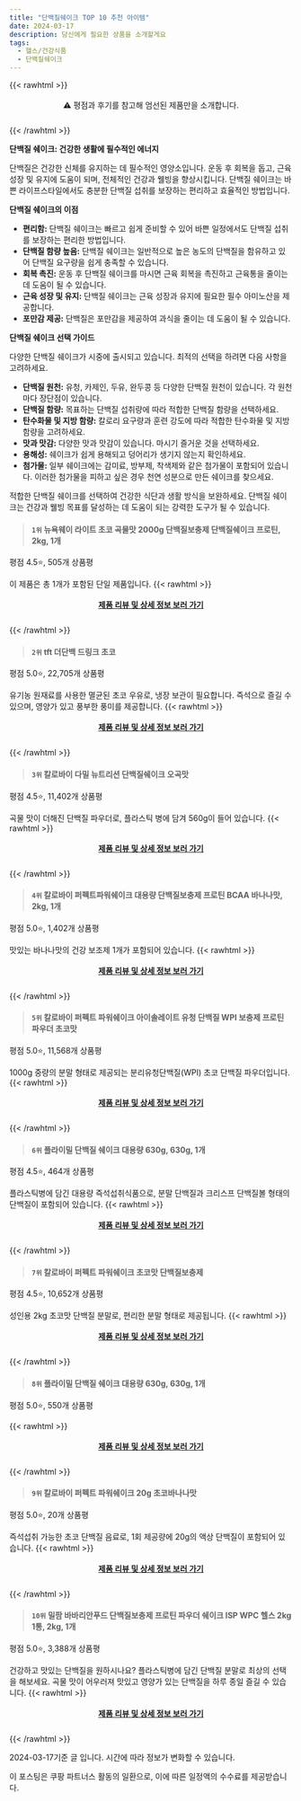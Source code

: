 ```yaml
---
title: "단백질쉐이크 TOP 10 추천 아이템"
date: 2024-03-17
description: 당신에게 필요한 상품을 소개할게요
tags:
  - 헬스/건강식품
  - 단백질쉐이크
---
```

{{< rawhtml >}}<div class="toc" style="text-align: center; height: 50px; line-height: 2;">  <p>⚠️ 평점과 후기를 참고해 엄선된 제품만을 소개합니다.<br></p></div> {{< /rawhtml >}}

**단백질 쉐이크: 건강한 생활에 필수적인 에너지**

단백질은 건강한 신체를 유지하는 데 필수적인 영양소입니다. 운동 후 회복을 돕고, 근육 성장 및 유지에 도움이 되며, 전체적인 건강과 웰빙을 향상시킵니다. 단백질 쉐이크는 바쁜 라이프스타일에서도 충분한 단백질 섭취를 보장하는 편리하고 효율적인 방법입니다.

**단백질 쉐이크의 이점**

* **편리함:** 단백질 쉐이크는 빠르고 쉽게 준비할 수 있어 바쁜 일정에서도 단백질 섭취를 보장하는 편리한 방법입니다.
* **단백질 함량 높음:** 단백질 쉐이크는 일반적으로 높은 농도의 단백질을 함유하고 있어 단백질 요구량을 쉽게 충족할 수 있습니다.
* **회복 촉진:** 운동 후 단백질 쉐이크를 마시면 근육 회복을 촉진하고 근육통을 줄이는 데 도움이 될 수 있습니다.
* **근육 성장 및 유지:** 단백질 쉐이크는 근육 성장과 유지에 필요한 필수 아미노산을 제공합니다.
* **포만감 제공:** 단백질은 포만감을 제공하여 과식을 줄이는 데 도움이 될 수 있습니다.

**단백질 쉐이크 선택 가이드**

다양한 단백질 쉐이크가 시중에 출시되고 있습니다. 최적의 선택을 하려면 다음 사항을 고려하세요.

* **단백질 원천:** 유청, 카제인, 두유, 완두콩 등 다양한 단백질 원천이 있습니다. 각 원천마다 장단점이 있습니다.
* **단백질 함량:** 목표하는 단백질 섭취량에 따라 적합한 단백질 함량을 선택하세요.
* **탄수화물 및 지방 함량:** 칼로리 요구량과 훈련 강도에 따라 적합한 탄수화물 및 지방 함량을 고려하세요.
* **맛과 맛감:** 다양한 맛과 맛감이 있습니다. 마시기 즐거운 것을 선택하세요.
* **용해성:** 쉐이크가 쉽게 용해되고 덩어리가 생기지 않는지 확인하세요.
* **첨가물:** 일부 쉐이크에는 감미료, 방부제, 착색제와 같은 첨가물이 포함되어 있습니다. 이러한 첨가물을 피하고 싶은 경우 천연 성분으로 만든 쉐이크를 찾으세요.

적합한 단백질 쉐이크를 선택하여 건강한 식단과 생활 방식을 보완하세요. 단백질 쉐이크는 건강과 웰빙 목표를 달성하는 데 도움이 되는 강력한 도구가 될 수 있습니다.


>#### `1위` 뉴욕웨이 라이트 초코 곡물맛 2000g 단백질보충제 단백질쉐이크 프로틴, 2kg, 1개
평점 4.5⭐, 505개 상품평

이 제품은 총 1개가 포함된 단일 제품입니다.
{{< rawhtml >}}<div class="toc" style="text-align: center; height: 50px; line-height: 2;"><p><b><a href="https://link.coupang.com/re/AFFSDP?lptag=AF5033054&pageKey=7663219847&itemId=20421596446&vendorItemId=86838329755&traceid=V0-153-22f952ac01dd2f69&clickBeacon=y1jmWkvoEFMP-waryxDHLE89iluO3IIC3_0sRc5zcmzLjyHv0hQQuKxpXWm-XkYNW6sOggeZL3EHQMPKukEgv4iaDGX3DuND3zHl01Mlelr5Xx7KCIcWZrmUXUMhVmflCzcCIirBspEIXBtEyulJ4kBAYPDMkB30I_HVt2p9wx-oGGLSXzinGjrGSjwBMHxgUC8_3fEoVvfgSqy9xanUUwJA9eRGcrK6KOgDUkUw1yWEqOIbYhnp2e_WaRLB_MKdeJVTwLUINRDx5FgnRqD3ghjqZkHcwN_amGBZ45s9XIdbF9nvCiVjZkI1HurfNUBRYHIRAk67_1hKqQzDwwcflyET6vA96gObyr_7PvNeZWRDvd_ofghifuE-qbaH4YDvcFuQKdB-e6U0KBCeli_TzVKat05OkoKts2CwA_xsS-3w_X4kwxY_Zh2TBYz-ShOLxrp9eDY7L01lEX_Y2jGi8LJ1e2kd-lclGQ1w9ViTvyo3Ncx9nKbXWupGjfJaNhirBniarBywPZ6yXAt7LvlMavw2SXAlfouJjqkmo-3wOK8IQ4Bd4SFVDD8s3sydtKus6OQAYUoOvnWrohmAvLTMC1m3uKcqTI3WwxxAxf1txTuNq7NPoXWIBP94shaR-DoWJAezgvoj5BDR-TY7gHqExY0bZfMjtUnOH1RnNLnWGzXvO3yipzwy6U_gPnhC9mvoAuUHEiU-arOGnQbXNq6jkav_wjHPMiFUbQUdDw84qJy36VTw_LsFdK-xJHD4vxDhvN_EnHC9PZT_VZAmyyQel3OkaH1nwy32nh0sm_cCHmiDjikl9C662p13oEfSKhhsb0mfGZ_PMzB6HL12EnJCEyK41Lw_KsN0rAThzPj1sD_GQAG6u-9U2m9-HkJ5CIOcW-SJnPf9gx1-bqfcKW_lfNhg-BQYsjI9cEcs_LkMz1cbPMGTYq_d-IHeDw%3D%3D&requestid=20240317142138174106336368&token=31850C%7CMIXED">제품 리뷰 및 상세 정보 보러 가기</a></b><br></p> </div>{{< /rawhtml >}}

>#### `2위` tft 더단백 드링크 초코
평점 5.0⭐, 22,705개 상품평

유기농 원재료를 사용한 멸균된 초코 우유로, 냉장 보관이 필요합니다. 즉석으로 즐길 수 있으며, 영양가 있고 풍부한 풍미를 제공합니다.
{{< rawhtml >}}<div class="toc" style="text-align: center; height: 50px; line-height: 2;"><p><b><a href="https://link.coupang.com/re/AFFSDP?lptag=AF5033054&pageKey=7411095382&itemId=13466502453&vendorItemId=76137436686&traceid=V0-153-7c91845f620a27ef&requestid=20240317142138174106336368&token=31850C%7CMIXED">제품 리뷰 및 상세 정보 보러 가기</a></b><br></p> </div>{{< /rawhtml >}}

>#### `3위` 칼로바이 다밀 뉴트리션 단백질쉐이크 오곡맛
평점 4.5⭐, 11,402개 상품평

곡물 맛이 더해진 단백질 파우더로, 플라스틱 병에 담겨 560g이 들어 있습니다.
{{< rawhtml >}}<div class="toc" style="text-align: center; height: 50px; line-height: 2;"><p><b><a href="https://link.coupang.com/re/AFFSDP?lptag=AF5033054&pageKey=7070569332&itemId=836828146&vendorItemId=87575355688&traceid=V0-153-f827232a2db9887a&requestid=20240317142138174106336368&token=31850C%7CMIXED">제품 리뷰 및 상세 정보 보러 가기</a></b><br></p> </div>{{< /rawhtml >}}

>#### `4위` 칼로바이 퍼펙트파워쉐이크 대용량 단백질보충제 프로틴 BCAA 바나나맛, 2kg, 1개
평점 5.0⭐, 1,402개 상품평

맛있는 바나나맛의 건강 보조제 1개가 포함되어 있습니다.
{{< rawhtml >}}<div class="toc" style="text-align: center; height: 50px; line-height: 2;"><p><b><a href="https://link.coupang.com/re/AFFSDP?lptag=AF5033054&pageKey=6626267516&itemId=1086395001&vendorItemId=87574346980&traceid=V0-153-fe20a7871c99a3ff&clickBeacon=5pD_GU_Q4Z54Xa7v5jY8c0JJFA_1V7_6lcBjaZE4y_gYBaM7fse1HocoqYMbCB6m72ryphUSkeNUtX3xjbCjyXGe83fwvIoAMkfD9oYQr2VliVc0b_szS0FYLy3w_9dIaiNmKyRKpp8ndsoWKr_FeMmkeiALfVRU0YZ_VWgdCIDtvNjiF-gW-3F07GlTyM3AztuHT0ZfI_4G1D6fRJlVF48HfWdA9rVDkWrmSQ8uII0QttZJ6J3jrTFv9DlgU9q2QFEfEiV4FIX9Idksd1lpH0-vosrd0bSLM2kRi2vfsuVQFCWTEysWJA9nAcuK5ZVJTTxy-SmwT5omxYoMQmjWGngHJKIEmPIyFJIO5TJr4C0tE4mJviK9jGOVtfaDOXYRvuDHSHCB7b67QsR-QwIzfnIiNz2pffgDbX55rV6-sO44qAaOTzDbPOU-CG4ewIL4LE8BOuHMVvCzh-njOs9-gc_wqNOeNGtp_EwRNbza_wQjq0Ww-_BxzwjRbG9a0oHzQanypzGBNhbLxxzwYpi28tGZs40mK-JvuhFqXzaoIBMQ4syr0ednERXK4w7JnlPBf4Ufb32wuZYtGh7sbUS5RNsVw7rjz3WCOyyYkWHn291437wp0a4PVcSfobQ2IKOWMa5_8SW1VNJ-yvdsl4IfvF473utTe4efxe629B4dOTW1pJ9CLKMZ9NNV3UBNqI8ZziijRVckGqJHTpahdl44Dyyf02ZwawDfm5p9xsDiZY49Cn9ERWhWUo0X7IWATM5C2TUjGPq8dwZHdXTaMtbnwI-t_pqmQKNF6BfHdNDuICuUiif3Xh8ecovDkhJnHvAvueiZiJ4hMxx0-FBDIq5jkbLf4ccSZ8vFDipVPqdSRPSjUAzy3VjmNzw3bJnk1XZcdRc4wzRAmRlNvrkuS2OEuqQu93O8Cc_JVHrp_bb0ZuqNeQTS2lK52Jy3hwnm&requestid=20240317142138174106336368&token=31850C%7CMIXED">제품 리뷰 및 상세 정보 보러 가기</a></b><br></p> </div>{{< /rawhtml >}}

>#### `5위` 칼로바이 퍼펙트 파워쉐이크 아이솔레이트 유청 단백질 WPI 보충제 프로틴 파우더 초코맛
평점 5.0⭐, 11,568개 상품평

1000g 중량의 분말 형태로 제공되는 분리유청단백질(WPI) 초코 단백질 파우더입니다.
{{< rawhtml >}}<div class="toc" style="text-align: center; height: 50px; line-height: 2;"><p><b><a href="https://link.coupang.com/re/AFFSDP?lptag=AF5033054&pageKey=6504083650&itemId=14334423819&vendorItemId=87575250095&traceid=V0-153-ee845af6caac7aac&requestid=20240317142138174106336368&token=31850C%7CMIXED">제품 리뷰 및 상세 정보 보러 가기</a></b><br></p> </div>{{< /rawhtml >}}

>#### `6위` 플라이밀 단백질 쉐이크 대용량 630g, 630g, 1개
평점 4.5⭐, 464개 상품평

플라스틱병에 담긴 대용량 즉석섭취식품으로, 분말 단백질과 크리스프 단백질볼 형태의 단백질이 포함되어 있습니다.
{{< rawhtml >}}<div class="toc" style="text-align: center; height: 50px; line-height: 2;"><p><b><a href="https://link.coupang.com/re/AFFSDP?lptag=AF5033054&pageKey=7473190074&itemId=19504245377&vendorItemId=86613299208&traceid=V0-153-1487e794b6bfff9e&clickBeacon=NekkToOltyNa6vikNQcH6oJZRZhex0g9LbGzSJCdoqowHPxgnJLHASovU1BaGKD4ClYNhahwHClBX0aG9rzNG9tie27KOw1p_NjktFgvdOiTwVDWdDVebyKlWSNq9zMVfHE-2KFakhe7yYbqk5CEQrMokvlxLDOp1bgABhjegrN1dCBEbaEDElm-fxQWIGbvntld2mc_JFX100sMi3Ot2Z0yelox5fW-5pUdFRnpEtYcAPCa5s-qvj3p44_1irZp15IHwo0u1qjwjwqS2jNfmm_dbh58cqh8GzaU_Dcxwjf0sJDblI6zoui0CY8BC-YHmUdnMLT7_qxoJnb19Zg3F6kdNSt9Fl5N1alyey9BnAGISe2J-l9N-TLu2HQBWuY5o-Dz70V8H2fjZxXMTNl3qSxmIHegpFhmUTOjMNyo4HlB0Cr_FC-wl7Sv2Nohl_PEFrutL8dwty1xAX1HrZ2DfTg7UAwJK8vt__G_bSt8zs0dt00vNJ1yHgppKpGC4rAsGpLO3jDoEjDqsNz8lY-K3_kLFaIgQRgxdAIJhQtj5RT-ZPI6bd7qBE-mSz8l3ukW-7MhofLyCIjoZNsAYbMMmQmzbokXnOQUsltVAh3pYw84d7XJHd2zemYgmXAzjGu4y4YNbqgHbo5kCza1wHcZSTYAg_5CnPgFAZ-p3LmcVfAlw3o_CrSpEcLg3wxlN9W-WM_INwwRpS4lQLP5gdxeGtBPdjECI-NZwT6d-i5zsSc6c3flUnwanV9Y30J_fbNbXW4ed3ZAgTRRJ3gyQ31bJaLONubMvCtaQcX52Ki9ZirLds5rAb4RqP8-7g-N5HIeleQw4gaC21_hpYDnFj92N6O_W2rcCTdqkdnaOacwLX-f_R7diWGBM2tGev7vct4nC23rPjE5lNd-g9ZfRfj9s_BPpomLJM7vvK86T1Dv00c1a7bQXscsCtTj7w%3D%3D&requestid=20240317142138174106336368&token=31850C%7CMIXED">제품 리뷰 및 상세 정보 보러 가기</a></b><br></p> </div>{{< /rawhtml >}}

>#### `7위` 칼로바이 퍼펙트 파워쉐이크 초코맛 단백질보충제
평점 4.5⭐, 10,652개 상품평

성인용 2kg 초코맛 단백질 분말로, 편리한 분말 형태로 제공됩니다.
{{< rawhtml >}}<div class="toc" style="text-align: center; height: 50px; line-height: 2;"><p><b><a href="https://link.coupang.com/re/AFFSDP?lptag=AF5033054&pageKey=218298294&itemId=675785223&vendorItemId=4741609662&traceid=V0-153-4f8e927efafdff13&requestid=20240317142138174106336368&token=31850C%7CMIXED">제품 리뷰 및 상세 정보 보러 가기</a></b><br></p> </div>{{< /rawhtml >}}

>#### `8위` 플라이밀 단백질 쉐이크 대용량 630g, 630g, 1개
평점 5.0⭐, 550개 상품평


{{< rawhtml >}}<div class="toc" style="text-align: center; height: 50px; line-height: 2;"><p><b><a href="https://link.coupang.com/re/AFFSDP?lptag=AF5033054&pageKey=7428502492&itemId=19503950718&vendorItemId=86613020298&traceid=V0-153-e91dfc97b9808a64&clickBeacon=gFfXQ1ltO-RGfpm_gICAu_o1wBJAIJrQaRQrFQazDdpJyOMlj06qOvrCWJYwt0Zu75SZbbfk2LHRH17J6cKCo4U42kdfqZ6UZk7aNmdPASJQkGfoGCF8rNooCIzDGPyxjq2umA_FiJQ2paA4fPh7n1I9oB8eshmhF92Yt0LbHMEvpY0yVnvUBPEDYDcCu7bje2tfyDOj-de9a0RB-5pCxuTwR6CgObmKsgHE4xTZ-aKsdvsZ-LnC9XZD5w_eX7vK3DhJ-XJ4FlTKpzpEbezbpXsDq3oBnkjN3sFix-LW5rsj4mB4GeTNaqd_LAZg6JKFunn0lks46__G0aP4mUXy6L_Q3R01GrJ3yBdgxTJ_adfaRTmQYCyFhOrg0tbZbw_GvDRox7h_b0pBH9ZRrsMt0JcSWIDe_gFsy3MvVS15soocHpWgDCZ3deoMuQYKirgIia7MB91AzWLLwMnAT7E_TEsxDD9bMm5eSr9Ziy74Y_7A3nwIDrotVj1XA1Ac0SfoY9djqPN5h1fga8x7_aN7iUEi5-OeKxXjrjQNr2W4dmfrMpbYiFjR2fgaKb7RxH_XUVvAXP9QL-2htbxFbMiGlD-cSpG57k6V6_iWzM5_bzBAgVR2UrKsIr6R_OQklOoztXS_686UvXj2LaH5BeJ2kIyQ34X2gQe7C-lRV2XEZ194vSUoowQ7Ij77G4YTkhRU6pX4NYskaqM8qhAYXMkPK7DvtLcPmLs6-2ICWNKFA_9OaSeZjBEOa--59cGZWjUmLKLP6SQkG07Chi7ccBUG7AE3QbH9dth15j43E9HlIkUWon6tX9_O_xVuek0xQERwU4SlyTX1M947gsb3lnpnwCXcqD4GWcYyVZovuojoVK9HdOsIV562Fv0Mjx3yw8oqlKXxW06RdkoB5m3_ot7ySAu3__rEMZtqgXScFhYO8Mo7lgGYtA9VNvwlXg%3D%3D&requestid=20240317142138174106336368&token=31850C%7CMIXED">제품 리뷰 및 상세 정보 보러 가기</a></b><br></p> </div>{{< /rawhtml >}}

>#### `9위` 칼로바이 퍼펙트 파워쉐이크 20g 초코바나나맛
평점 5.0⭐, 20개 상품평

즉석섭취 가능한 초코 단백질 음료로, 1회 제공량에 20g의 액상 단백질이 포함되어 있습니다.
{{< rawhtml >}}<div class="toc" style="text-align: center; height: 50px; line-height: 2;"><p><b><a href="https://link.coupang.com/re/AFFSDP?lptag=AF5033054&pageKey=7510951303&itemId=19679923828&vendorItemId=86785319637&traceid=V0-153-832cf071b4e95384&requestid=20240317142138174106336368&token=31850C%7CMIXED">제품 리뷰 및 상세 정보 보러 가기</a></b><br></p> </div>{{< /rawhtml >}}

>#### `10위` 밀팜 바바리안푸드 단백질보충제 프로틴 파우더 쉐이크 ISP WPC 헬스 2kg 1통, 2kg, 1개
평점 5.0⭐, 3,388개 상품평

건강하고 맛있는 단백질을 원하시나요? 플라스틱병에 담긴 단백질 분말로 최상의 선택을 해보세요. 곡물 맛이 어우러져 맛있고 영양가 있는 단백질을 하루 종일 즐길 수 있습니다.
{{< rawhtml >}}<div class="toc" style="text-align: center; height: 50px; line-height: 2;"><p><b><a href="https://link.coupang.com/re/AFFSDP?lptag=AF5033054&pageKey=7419603934&itemId=19243857915&vendorItemId=3646138582&traceid=V0-153-0d713c4da9876c35&clickBeacon=H8CnT8l-k-j9Ut-BH4QwhE2EiHvYN-gppzmngVpD6a2XkVhRBnSWeITqeZ75muJb7oCBsKqfdMdi4JBEMB3UEW9x6SMXFKz8rLzrQF1OstUm6950VIc7vtcd3SZiXBLVEwDiCrlAC1D85FtgGIYyVnj1zbNlUuz8FICL-VC4Ne90_3H1BVukCElnHK9yzuo2537N0SKPTgE0CZssro7bsCuAplkbCtRDRndIQJN8OpEAyi47jx8KYJnjsPEEZcGsxhvnsQYza5AagSYojdL1RbO19uN-6KL8-u1OIX8DV8zqVCcfn7G2gRt1qdr73k9Js9yWp51EVDItdP_wFCmn0eb7T3BOmKy-k8LY0bBX2a2Mr0TCTJnC7DnOF6YdCO6QMmjKwh50OfvyRe6MuLG9pkhf08penvJI0UhuDRKB2EDlHgOk8Ad40buxqkVOy2jO6ymZt5gerF4_w2fRqPtxpcKpzlsmVr5H75nbpVrl_hSgnmuG5qYCsiqHhrMEmdN6z8wQW8t-kabV-h1ywQAjBMdkNcujP6aSmsRlR1YnZgtYqDzq5XJp_L_YQQBbX2bJSHtDTNOvY9gM5F4dGWwV4rLX7k2362WUbU2U3lrgofNVHnX41Otex_gdUJpGZaYqQZSyALchDoKTOwDpBdv8w49BZg7U7Xvbx8MgFYTYOj-WPowGqQ6On717ZLbK5gQSkW_M7QJLNXIlUC6_G83dWF60TWJN-KN96nM-HlNF8NQg-w_ZknWbQOxS1h4oiLrGN760YT5EfzOoudjoKRF5ArDXYtqVR030VdFKJ--G8_4KgeQjvlwE8RmKA9TZDukwXUsBEcJs3XtIyPMMYi0t28ZLfAztyNyhYSm4UDFd45hzOkBXdk9CYpb_vUzu8DuC3T62-p2wHRZOkqmTbcF5pdJM2QU51e7_wDCr194xsMxLRHjXWcdz40WTP3TZ4g%3D%3D&requestid=20240317142138174106336368&token=31850C%7CMIXED">제품 리뷰 및 상세 정보 보러 가기</a></b><br></p> </div>{{< /rawhtml >}}


2024-03-17기준 글 입니다.
시간에 따라 정보가 변화할 수 있습니다.

이 포스팅은 쿠팡 파트너스 활동의 일환으로, 이에 따른 일정액의 수수료를 제공받습니다.
